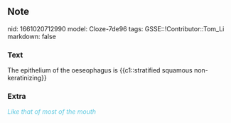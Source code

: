 ## Note
nid: 1661020712990
model: Cloze-7de96
tags: GSSE::!Contributor::Tom_Li
markdown: false

### Text
<div>
  The epithelium of the oeseophagus is {{c1::stratified squamous
  non-keratinizing}}
</div>

### Extra
<i><font color="#5FC9E0">Like that of most of the mouth</font></i>
